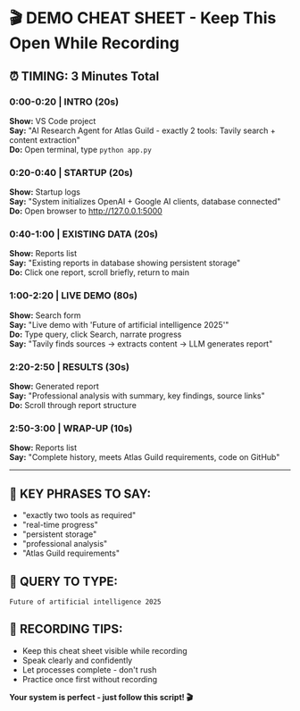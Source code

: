 # 🎬 DEMO CHEAT SHEET - Keep This Open While Recording

## ⏰ TIMING: 3 Minutes Total

### 0:00-0:20 | INTRO (20s)
**Show:** VS Code project  
**Say:** "AI Research Agent for Atlas Guild - exactly 2 tools: Tavily search + content extraction"  
**Do:** Open terminal, type `python app.py`

### 0:20-0:40 | STARTUP (20s)  
**Show:** Startup logs  
**Say:** "System initializes OpenAI + Google AI clients, database connected"  
**Do:** Open browser to http://127.0.0.1:5000

### 0:40-1:00 | EXISTING DATA (20s)
**Show:** Reports list  
**Say:** "Existing reports in database showing persistent storage"  
**Do:** Click one report, scroll briefly, return to main

### 1:00-2:20 | LIVE DEMO (80s)
**Show:** Search form  
**Say:** "Live demo with 'Future of artificial intelligence 2025'"  
**Do:** Type query, click Search, narrate progress  
**Say:** "Tavily finds sources → extracts content → LLM generates report"

### 2:20-2:50 | RESULTS (30s)
**Show:** Generated report  
**Say:** "Professional analysis with summary, key findings, source links"  
**Do:** Scroll through report structure

### 2:50-3:00 | WRAP-UP (10s)
**Show:** Reports list  
**Say:** "Complete history, meets Atlas Guild requirements, code on GitHub"

---

## 🎯 KEY PHRASES TO SAY:
- "exactly two tools as required"
- "real-time progress" 
- "persistent storage"
- "professional analysis"
- "Atlas Guild requirements"

## 📝 QUERY TO TYPE:
`Future of artificial intelligence 2025`

## 🚀 RECORDING TIPS:
- Keep this cheat sheet visible while recording
- Speak clearly and confidently  
- Let processes complete - don't rush
- Practice once first without recording

**Your system is perfect - just follow this script! 🎬**